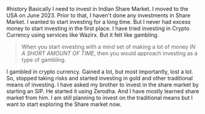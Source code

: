 
#history
Basically I need to invest in Indian Share Market.
I moved to the USA on June 2023. 
Prior to that, I haven't done any investments in Share Market.
I wanted to start investing for a long time. But I never had excess money to start investing in the first place.
I have tried investing in Crypto Currency using services like Wazirx. But it felt like gambling.

> When you start investing with a mind set of making a lot of money *IN A SHORT AMOUNT OF TIME*, then you would approach investing as a type of gambling.

I gambled in crypto currency. Gained a lot, but most importantly, lost a lot. So, stopped taking risks and started investing in gold and other traditional means of investing.
I have asked my brother to invest in the share market by starting an SIP. He started it using Zerodha. And I have mostly learned share market from him.
I am still planning to invest on the traditional means but I want to start exploring the Share market now.
